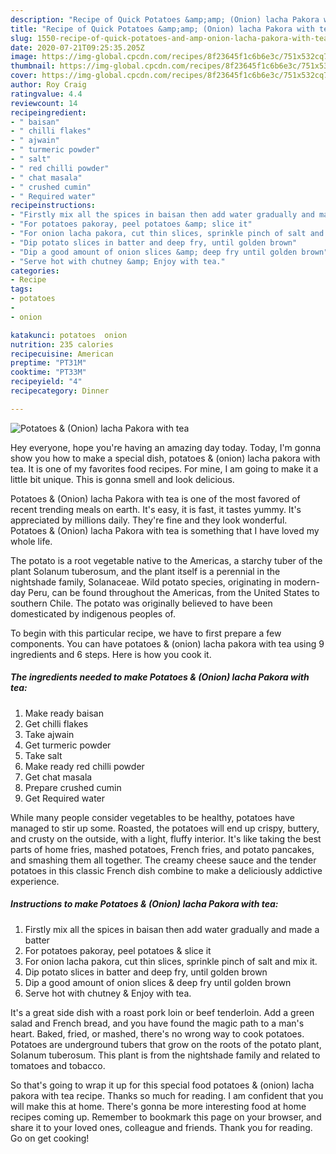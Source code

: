 ```yaml
---
description: "Recipe of Quick Potatoes &amp;amp; (Onion) lacha Pakora with tea"
title: "Recipe of Quick Potatoes &amp;amp; (Onion) lacha Pakora with tea"
slug: 1550-recipe-of-quick-potatoes-and-amp-onion-lacha-pakora-with-tea
date: 2020-07-21T09:25:35.205Z
image: https://img-global.cpcdn.com/recipes/8f23645f1c6b6e3c/751x532cq70/potatoes-onion-lacha-pakora-with-tea-recipe-main-photo.jpg
thumbnail: https://img-global.cpcdn.com/recipes/8f23645f1c6b6e3c/751x532cq70/potatoes-onion-lacha-pakora-with-tea-recipe-main-photo.jpg
cover: https://img-global.cpcdn.com/recipes/8f23645f1c6b6e3c/751x532cq70/potatoes-onion-lacha-pakora-with-tea-recipe-main-photo.jpg
author: Roy Craig
ratingvalue: 4.4
reviewcount: 14
recipeingredient:
- " baisan"
- " chilli flakes"
- " ajwain"
- " turmeric powder"
- " salt"
- " red chilli powder"
- " chat masala"
- " crushed cumin"
- " Required water"
recipeinstructions:
- "Firstly mix all the spices in baisan then add water gradually and made a batter"
- "For potatoes pakoray, peel potatoes &amp; slice it"
- "For onion lacha pakora, cut thin slices, sprinkle pinch of salt and mix it."
- "Dip potato slices in batter and deep fry, until golden brown"
- "Dip a good amount of onion slices &amp; deep fry until golden brown"
- "Serve hot with chutney &amp; Enjoy with tea."
categories:
- Recipe
tags:
- potatoes
- 
- onion

katakunci: potatoes  onion 
nutrition: 235 calories
recipecuisine: American
preptime: "PT31M"
cooktime: "PT33M"
recipeyield: "4"
recipecategory: Dinner

---
```



![Potatoes &amp; (Onion) lacha Pakora with tea](https://img-global.cpcdn.com/recipes/8f23645f1c6b6e3c/751x532cq70/potatoes-onion-lacha-pakora-with-tea-recipe-main-photo.jpg)

Hey everyone, hope you're having an amazing day today. Today, I'm gonna show you how to make a special dish, potatoes &amp; (onion) lacha pakora with tea. It is one of my favorites food recipes. For mine, I am going to make it a little bit unique. This is gonna smell and look delicious.

Potatoes &amp; (Onion) lacha Pakora with tea is one of the most favored of recent trending meals on earth. It's easy, it is fast, it tastes yummy. It's appreciated by millions daily. They're fine and they look wonderful. Potatoes &amp; (Onion) lacha Pakora with tea is something that I have loved my whole life.

The potato is a root vegetable native to the Americas, a starchy tuber of the plant Solanum tuberosum, and the plant itself is a perennial in the nightshade family, Solanaceae. Wild potato species, originating in modern-day Peru, can be found throughout the Americas, from the United States to southern Chile. The potato was originally believed to have been domesticated by indigenous peoples of.


To begin with this particular recipe, we have to first prepare a few components. You can have potatoes &amp; (onion) lacha pakora with tea using 9 ingredients and 6 steps. Here is how you cook it.

<!--inarticleads1-->

##### The ingredients needed to make Potatoes &amp; (Onion) lacha Pakora with tea:

1. Make ready  baisan
1. Get  chilli flakes
1. Take  ajwain
1. Get  turmeric powder
1. Take  salt
1. Make ready  red chilli powder
1. Get  chat masala
1. Prepare  crushed cumin
1. Get  Required water


While many people consider vegetables to be healthy, potatoes have managed to stir up some. Roasted, the potatoes will end up crispy, buttery, and crusty on the outside, with a light, fluffy interior. It&#39;s like taking the best parts of home fries, mashed potatoes, French fries, and potato pancakes, and smashing them all together. The creamy cheese sauce and the tender potatoes in this classic French dish combine to make a deliciously addictive experience. 

<!--inarticleads2-->

##### Instructions to make Potatoes &amp; (Onion) lacha Pakora with tea:

1. Firstly mix all the spices in baisan then add water gradually and made a batter
1. For potatoes pakoray, peel potatoes &amp; slice it
1. For onion lacha pakora, cut thin slices, sprinkle pinch of salt and mix it.
1. Dip potato slices in batter and deep fry, until golden brown
1. Dip a good amount of onion slices &amp; deep fry until golden brown
1. Serve hot with chutney &amp; Enjoy with tea.


It&#39;s a great side dish with a roast pork loin or beef tenderloin. Add a green salad and French bread, and you have found the magic path to a man&#39;s heart. Baked, fried, or mashed, there&#39;s no wrong way to cook potatoes. Potatoes are underground tubers that grow on the roots of the potato plant, Solanum tuberosum. This plant is from the nightshade family and related to tomatoes and tobacco. 

So that's going to wrap it up for this special food potatoes &amp; (onion) lacha pakora with tea recipe. Thanks so much for reading. I am confident that you will make this at home. There's gonna be more interesting food at home recipes coming up. Remember to bookmark this page on your browser, and share it to your loved ones, colleague and friends. Thank you for reading. Go on get cooking!
